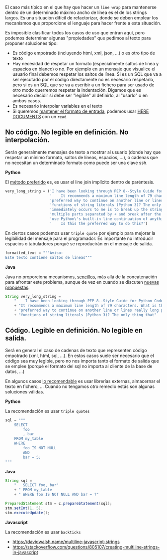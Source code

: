 El caso más típico en el que hay que hacer un `line wrap` para mantenerse dentro de un determinado máximo ancho de línea es el de los strings largos. Es una situación difícil de refactorizar, donde se deben emplear los mecanismos que proporcione el lenguaje para hacer frente a esta situación.

Es imposible clasificar todos los casos de uso que entran aquí, pero podemos determinar algunas "propiedades" que pedimos al texto para proponer soluciones tipo:

-   Es código empotrado (incluyendo html, xml, json, ...) o es otro tipo de texto
-   Hay necesidad de respetar un formato (especialmente saltos de línea y espacios en blanco) o no. Por ejemplo en un mensaje que visualice el usuario final debemos respetar los saltos de línea. Si es un SQL que va a ser ejecutado por el código directamente no es necesario respetarlo, pero si es un SQL que se va a escribir a un fichero para ser usado de otro modo querremos respetar la indentación. Digamos que es necesario decidir si debe ser "legible" al definirlo, al "usarlo" o en ambos casos.
-   Es necesario interpolar variables en el texto
-   Si queremos [mantener el formato de entrada](https://serverfault.com/questions/72476/clean-way-to-write-complex-multi-line-string-to-a-variable), podemos usar [HERE DOCUMENTS](https://stackoverflow.com/questions/2500436/how-does-cat-eof-work-in-bash) con un `read`.

## No código. No legible en definición. No interpolación.

Serán generalmente mensajes de texto a mostrar al usuario (donde hay que respetar un mínimo formato, saltos de líneas, espacios, ...), o cadenas que no necesitan un determinado formato como puede ser una clave ssh.

**Python**

El [método preferido](https://mail.python.org/pipermail/tutor/2013-May/095213.html) es, es usar el line join implícito dentro de paréntesis.

```python
very_long_string = ('I have been looking through PEP 8--Style Guide for Python Code.\n'
                    '    It recommends a maximum line length of 79 characters. What is the'
                    'preferred way to continue on another line or lines really long print'long
                    'functions of string literals (Python 3)? The only thing that'
                    'immediately occurs to me is to break up the string literal into'
                    'multiple parts separated by + and break after the + . This seems to'
                    'use Python\'s built-in line continuation of anything between parens.\n'
                    '    Is this the preferred way to do this?')
```

En ciertos casos podemos usar `triple quote` por ejemplo para mejorar la legibilidad del mensaje para el programador. Es importante no introducir espacios o tabuladores porqué se reproducirán en el mensaje de salida.

```python
formatted_text = """Aviso:
Este texto contiene saltos de líneas"""
```

**Java**

Java no proporciona mecanismos, [sencillos](https://stackoverflow.com/questions/878573/java-multiline-string), más allá de la concatenación para afrontar este problema, aunque de vez en cuando se discuten [nuevas propuestas](http://openjdk.java.net/jeps/326).

```java
String very_long_string =
    "    I have been looking through PEP 8--Style Guide for Python Code.\n"
    + "It recommends a maximum line length of 79 characters. What is the"
    + "preferred way to continue on another line or lines really long print"
    + "functions of string literals (Python 3)? The only thing that"
```

## Código. Legible en definición. No legible en salida.

Será en general el caso de cadenas de texto que representen código empotrado (xml, html, sql, ...). En estos casos suele ser necesario que el código sea muy legible, pero no nos importa tanto el formato de salida que se emplee (porqué el formato del sql no importa al cliente de la base de datos, ...)

En algunos casos [lo recomendable](https://stackoverflow.com/questions/370818/cleanest-way-to-build-an-sql-string-in-java) es usar librerías externas, almacernar el texto en fichero, ... Cuando no tengamos otro remedio estás son algunas soluciones válidas.

**Python**

La recomendación es usar `triple quotes`

```python
sql = """
    SELECT
        foo
        , bar
    FROM my_table
    WHERE
        foo IS NOT NULL
        AND
        bar = 5;
"""
```

**Java**

```java
String sql =
    "   SELECT foo, bar"
    + " FROM my_table
    + " WHERE foo IS NOT NULL AND bar = ?"

PreparedStatement stm = c.prepareStatement(sql);
stm.setInt(1, 5);
stm.executeUpdate();
```

**Javascript**

La recomendación es usar `backticks`

-   <https://davidwalsh.name/multiline-javascript-strings>
-   <https://stackoverflow.com/questions/805107/creating-multiline-strings-in-javascript>

